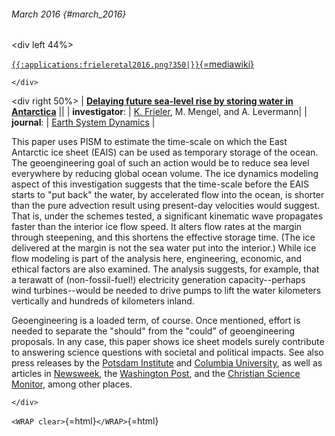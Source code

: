 ###### March 2016 {#march_2016}

\<div left 44%\>

[`{{:applications:frieleretal2016.png?350|}}`{=mediawiki}](http://www.earth-syst-dynam.net/7/203/2016/)

```{=html}
</div>
```
\<div right 50%\> \| **[Delaying future sea-level rise by storing
water in
Antarctica](http://www.earth-syst-dynam.net/7/203/2016/)**
\|\| \| **investigator**: \| [K.
Frieler](https://www.pik-potsdam.de/members/frieler), M.
Mengel, and A. Levermann\| \| **journal**: \| [Earth System
Dynamics](http://www.earth-system-dynamics.net/index.html) \|

This paper uses PISM to estimate the time-scale on which the East
Antarctic ice sheet (EAIS) can be used as temporary storage of the
ocean. The geoengineering goal of such an action would be to reduce sea
level everywhere by reducing global ocean volume. The ice dynamics
modeling aspect of this investigation suggests that the time-scale
before the EAIS starts to \"put back\" the water, by accelerated flow
into the ocean, is shorter than the pure advection result using
present-day velocities would suggest. That is, under the schemes tested,
a significant kinematic wave propagates faster than the interior ice
flow speed. It alters flow rates at the margin through steepening, and
this shortens the effective storage time. (The ice delivered at the
margin is not the sea water put into the interior.) While ice flow
modeling is part of the analysis here, engineering, economic, and
ethical factors are also examined. The analysis suggests, for example,
that a terawatt of (non-fossil-fuel!) electricity generation
capacity\--perhaps wind turbines\--would be needed to drive pumps to
lift the water kilometers vertically and hundreds of kilometers inland.

Geoengineering is a loaded term, of course. Once mentioned, effort is
needed to separate the \"should\" from the \"could\" of geoengineering
proposals. In any case, this paper shows ice sheet models surely
contribute to answering science questions with societal and political
impacts. See also press releases by the [Potsdam
Institute](https://www.pik-potsdam.de/news/press-releases/sea-level-rise-too-big-to-be-pumped-away)
and [Columbia
University](http://blogs.ei.columbia.edu/2016/03/10/pump-meltwater-back-on-antarctica-do-you-have-850000-wind-turbines/),
as well as articles in
[Newsweek](http://www.newsweek.com/geoengineering-wont-save-us-sea-level-rise-435311),
the [Washington
Post](https://www.washingtonpost.com/news/energy-environment/wp/2016/03/10/this-mind-boggling-study-shows-just-how-massive-sea-level-rise-really-is/),
and the [Christian Science
Monitor](http://www.csmonitor.com/Science/2016/0310/Can-we-slow-sea-level-rise-by-pumping-water-onto-Antarctica),
among other places.

```{=html}
</div>
```
`<WRAP clear>`{=html}`</WRAP>`{=html}
